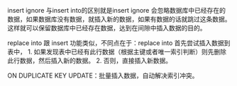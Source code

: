 insert ignore 与insert into的区别就是insert ignore 会忽略数据库中已经存在的数据，如果数据库没有数据，就插入新的数据，如果有数据的话就跳过这条数据。这样就可以保留数据库中已经存在数据，达到在间隙中插入数据的目的。

replace into 跟 insert 功能类似，不同点在于：replace into 首先尝试插入数据到表中， 1. 如果发现表中已经有此行数据（根据主键或者唯一索引判断）则先删除此行数据，然后插入新的数据。 2. 否则，直接插入新数据。

ON DUPLICATE KEY UPDATE：批量插入数据，自动解决索引冲突。